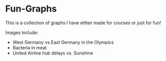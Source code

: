 # Fun-Graphs
This is a collection of graphs I have either made for courses or just for fun!

Images include:
- West Germany vs East Germany in the Olympics
- Bacteria in meat
- United Airline hub delays vs. Sunshine
